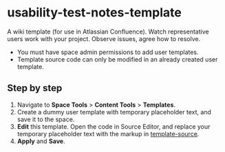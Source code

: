 # usability-test-notes-template
A wiki template (for use in Atlassian Confluence). Watch representative users work with your project. Observe issues, agree how to resolve.
 - You must have space admin permissions to add user templates.
 - Template source code can only be modified in an already created user template.
 
Step by step
------------

 1. Navigate to **Space Tools** > **Content Tools** > **Templates**.
 2. Create a dummy user template with temporary placeholder text, and save it to the space.
 3. **Edit** this template. Open the code in Source Editor, and replace your temporary placeholder text with the markup in [template-source](https://github.com/vfowler/usability-test-notes-template/blob/master/template-source).
 4. **Apply** and **Save**.
